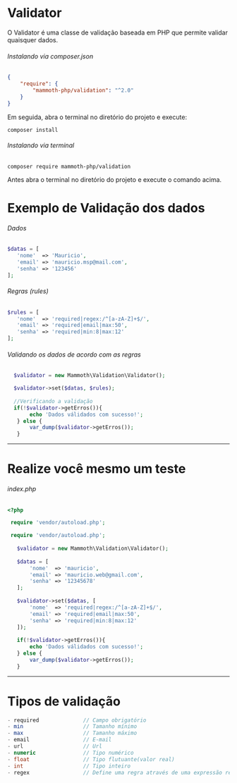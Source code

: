 # Validator

O Validator é uma classe de validação baseada em PHP que permite validar quaisquer dados.

###### Instalando via composer.json

``` json
{
    "require": {
        "mammoth-php/validation": "^2.0"
    }
}
```

Em seguida, abra o terminal no diretório do projeto e execute:

``` 
composer install
```

###### Instalando via terminal 

```
composer require mammoth-php/validation
```
Antes abra o terminal no diretório do projeto e execute o comando acima. 

# Exemplo de Validação dos dados

###### Dados

``` php
$datas = [
   'nome'  => 'Mauricio',
   'email' => 'mauricio.msp@mail.com',
   'senha' => '123456'
];
```

###### Regras (rules)

``` php
$rules = [
   'nome'  => 'required|regex:/^[a-zA-Z]+$/',
   'email' => 'required|email|max:50',
   'senha' => 'required|min:8|max:12'
];
 ```
 
 ###### Validando os dados de acordo com as regras
 
 ``` php
   $validator = new Mammoth\Validation\Validator();

   $validator->set($datas, $rules);
   
   //Verificando a validação
   if(!$validator->getErros()){
        echo 'Dados válidados com sucesso!';
    } else {
        var_dump($validator->getErros());
    }
 ```
 
 ***
 
 # Realize você mesmo um teste
 
 ###### index.php
 
 ``` php
 <?php
 
  require 'vendor/autoload.php';
 
  require 'vendor/autoload.php';
    
    $validator = new Mammoth\Validation\Validator();
    
    $datas = [
        'nome'  => 'mauricio',
        'email' => 'mauricio.web@gmail.com',
        'senha' => '12345678'
    ];
    
    $validator->set($datas, [
        'nome'  => 'required|regex:/^[a-zA-Z]+$/',
        'email' => 'required|email|max:50',
        'senha' => 'required|min:8|max:12'
    ]);
    
    if(!$validator->getErros()){
        echo 'Dados válidados com sucesso!';
    } else {
        var_dump($validator->getErros());
    }
```

***

# Tipos de validação

``` php
- required              // Campo obrigatório
- min                   // Tamanho mínimo
- max                   // Tamanho máximo
- email                 // E-mail
- url                   // Url
- numeric               // Tipo numérico
- float                 // Tipo flutuante(valor real)
- int                   // Tipo inteiro
- regex                 // Define uma regra através de uma expressão regular
```

